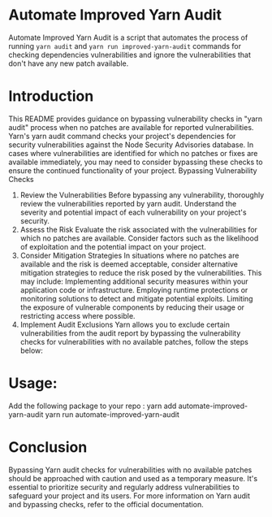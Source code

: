 # Automate Improved Yarn Audit
Automate Improved Yarn Audit is a script that automates the process of running `yarn audit` and `yarn run improved-yarn-audit` commands for checking dependencies vulnerabilities and ignore the vulnerabilities that don't have any new patch available.

# Introduction
This README provides guidance on bypassing vulnerability checks in "yarn audit" process when no patches are available for reported vulnerabilities. Yarn's yarn audit command checks your project's dependencies for security vulnerabilities against the Node Security Advisories database. In cases where vulnerabilities are identified for which no patches or fixes are available immediately, you may need to consider bypassing these checks to ensure the continued functionality of your project.
Bypassing Vulnerability Checks
1. Review the Vulnerabilities
Before bypassing any vulnerability, thoroughly review the vulnerabilities reported by yarn audit. Understand the severity and potential impact of each vulnerability on your project's security.
2. Assess the Risk
Evaluate the risk associated with the vulnerabilities for which no patches are available. Consider factors such as the likelihood of exploitation and the potential impact on your project.
3. Consider Mitigation Strategies
In situations where no patches are available and the risk is deemed acceptable, consider alternative mitigation strategies to reduce the risk posed by the vulnerabilities. This may include:
Implementing additional security measures within your application code or infrastructure.
Employing runtime protections or monitoring solutions to detect and mitigate potential exploits.
Limiting the exposure of vulnerable components by reducing their usage or restricting access where possible.
4. Implement Audit Exclusions
Yarn allows you to exclude certain vulnerabilities from the audit report by bypassing the vulnerability checks for vulnerabilities with no available patches, follow the steps below:
 
# Usage:
Add the following package to your repo :
yarn add automate-improved-yarn-audit
yarn run automate-improved-yarn-audit
 
# Conclusion
Bypassing Yarn audit checks for vulnerabilities with no available patches should be approached with caution and used as a temporary measure. It's essential to prioritize security and regularly address vulnerabilities to safeguard your project and its users.
For more information on Yarn audit and bypassing checks, refer to the official documentation.
